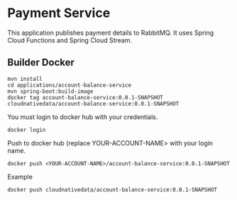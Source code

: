 # Payment Service


This application publishes payment details to RabbitMQ.
It uses Spring Cloud Functions and Spring Cloud Stream.


## Builder Docker


```shell
mvn install
cd applications/account-balance-service
mvn spring-boot:build-image
docker tag account-balance-service:0.0.1-SNAPSHOT cloudnativedata/account-balance-service:0.0.1-SNAPSHOT 
```

You must login to docker hub with your credentials.

```shell
docker login
```
Push to docker hub (replace YOUR-ACCOUNT-NAME> with your login name. 

```shell
docker push <YOUR-ACCOUNT-NAME>/account-balance-service:0.0.1-SNAPSHOT
```

Example

```shell
docker push cloudnativedata/account-balance-service:0.0.1-SNAPSHOT
```
